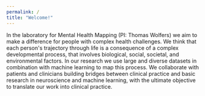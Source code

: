 ```yaml
---
permalink: /
title: "Welcome!"
---
```

In the laboratory for Mental Health Mapping (PI: Thomas Wolfers) we aim to make a difference for people with complex health challenges. We think that each person's trajectory through life is a consequence of a complex developmental process, that involves biological, social, societal, and environmental factors. In our research we use large and diverse datasets in combination with machine learning to map this process. We collaborate with patients and clinicians building bridges between clinical practice and basic research in neuroscience and machine learning, with the ultimate objective to translate our work into clinical practice.
